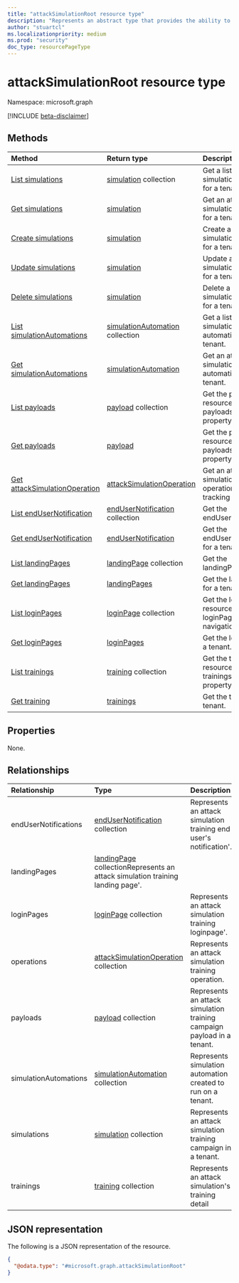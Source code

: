```yaml
---
title: "attackSimulationRoot resource type"
description: "Represents an abstract type that provides the ability to launch a realistic phishing attack that organizations can learn from."
author: "stuartcl"
ms.localizationpriority: medium
ms.prod: "security"
doc_type: resourcePageType
---
```


# attackSimulationRoot resource type

Namespace: microsoft.graph

[!INCLUDE [beta-disclaimer](../../includes/beta-disclaimer.md)]

## Methods
|Method|Return type|Description|
|:---|:---|:---|
|[List simulations](../api/attacksimulationroot-list-simulations.md)|[simulation](../resources/simulation.md) collection|Get a list of attack simulation campaigns for a tenant.|
|[Get simulations](../api/simulation-get.md)|[simulation](../resources/simulation.md) |Get an attack simulation campaigns for a tenant.|
|[Create simulations](../api/attacksimulationroot-post-simulation.md)|[simulation](../resources/simulation.md)|Create a new attack simulation campaigns for a tenant.|
|[Update simulations](../api/simulation-update.md)|[simulation](../resources/simulation.md)|Update a attack simulation campaigns for a tenant.|
|[Delete simulations](../api/simulation-delete.md)|[simulation](../resources/simulation.md)|Delete a attack simulation campaigns for a tenant.|
|[List simulationAutomations](../api/attacksimulationroot-list-simulationautomations.md)|[simulationAutomation](../resources/simulationautomation.md) collection|Get a list of attack simulation automations for a tenant.|
|[Get simulationAutomations](../api/simulationautomation-get.md)|[simulationAutomation](../resources/simulationautomation.md) |Get an attack simulation automations for a tenant.|
|[List payloads](../api/attacksimulationroot-list-payloads.md)|[payload](../resources/payload.md) collection|Get the payload resources from the payloads navigation property.|
|[Get payloads](../api/payload-get.md)|[payload](../resources/payload.md)|Get the payload resource from the payloads navigation property.|
|[Get attackSimulationOperation](../api/attacksimulationoperation-get.md)|[attackSimulationOperation](../resources/attacksimulationoperation.md)|Get an attack simulation campaign operation for a tracking ID.|
|[List endUserNotification](../api/attacksimulationroot-list-endusernotifications.md)|[endUserNotification](../resources/endusernotification.md) collection|Get the endUserNotifications.|
|[Get endUserNotification](../api/endUserNotification-get.md)|[endUserNotification](../resources/endUserNotification.md) |Get the endUserNotification for a tenant.|
|[List landingPages](../api/attacksimulationroot-list-landingpage.md)|[landingPage](../resources/landingpage.md) collection|Get the landingPages.|
|[Get landingPages](../api/landingPage-get.md)|[landingPages](../resources/landingPage.md) |Get the landingPage for a tenant.|
|[List loginPages](../api/attacksimulationroot-list-loginpage.md)|[loginPage](../resources/loginpage.md) collection|Get the loginPage resources from the loginPages navigation property.|
|[Get loginPages](../api/loginPage-get.md)|[loginPages](../resources/loginPage.md) |Get the loginPage for a tenant.|
|[List trainings](../api/attacksimulationroot-list-trainings.md)|[training](../resources/training.md) collection|Get the training resources from the trainings navigation property.|
|[Get training](../api/training-get.md)|[trainings](../resources/training.md) |Get the training for a tenant.|

## Properties
None.

## Relationships
|Relationship|Type|Description|
|:---|:---|:---|
|endUserNotifications|[endUserNotification](../resources/endusernotification.md) collection|Represents an attack simulation training end user's notification'.|
|landingPages|[landingPage](../resources/landingpage.md) collectionRepresents an attack simulation training landing page'.|
|loginPages|[loginPage](../resources/loginpage.md) collection|Represents an attack simulation training loginpage'.|
|operations|[attackSimulationOperation](../resources/attacksimulationoperation.md) collection|Represents an attack simulation training operation.|
|payloads|[payload](../resources/payload.md) collection|Represents an attack simulation training campaign payload in a tenant.|
|simulationAutomations|[simulationAutomation](../resources/simulationautomation.md) collection|Represents simulation automation created to run on a tenant.|
|simulations|[simulation](../resources/simulation.md) collection|Represents an attack simulation training campaign in a tenant.|
|trainings|[training](../resources/training.md) collection|Represents an attack simulation's training detail|

## JSON representation
The following is a JSON representation of the resource.
<!-- {
  "blockType": "resource",
  "keyProperty": "id",
  "@odata.type": "microsoft.graph.attackSimulationRoot",
  "openType": false
}
-->
``` json
{
  "@odata.type": "#microsoft.graph.attackSimulationRoot"
}
```
